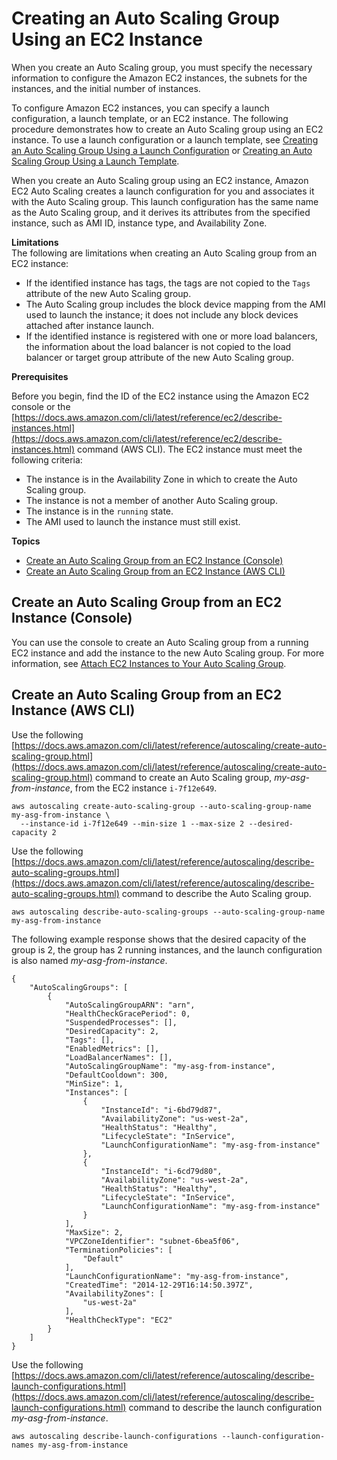 # Creating an Auto Scaling Group Using an EC2 Instance<a name="create-asg-from-instance"></a>

When you create an Auto Scaling group, you must specify the necessary information to configure the Amazon EC2 instances, the subnets for the instances, and the initial number of instances\.

To configure Amazon EC2 instances, you can specify a launch configuration, a launch template, or an EC2 instance\. The following procedure demonstrates how to create an Auto Scaling group using an EC2 instance\. To use a launch configuration or a launch template, see [Creating an Auto Scaling Group Using a Launch Configuration](create-asg.md) or [Creating an Auto Scaling Group Using a Launch Template](create-asg-launch-template.md)\.

When you create an Auto Scaling group using an EC2 instance, Amazon EC2 Auto Scaling creates a launch configuration for you and associates it with the Auto Scaling group\. This launch configuration has the same name as the Auto Scaling group, and it derives its attributes from the specified instance, such as AMI ID, instance type, and Availability Zone\.

**Limitations**  
The following are limitations when creating an Auto Scaling group from an EC2 instance:
+ If the identified instance has tags, the tags are not copied to the `Tags` attribute of the new Auto Scaling group\.
+ The Auto Scaling group includes the block device mapping from the AMI used to launch the instance; it does not include any block devices attached after instance launch\.
+ If the identified instance is registered with one or more load balancers, the information about the load balancer is not copied to the load balancer or target group attribute of the new Auto Scaling group\.

**Prerequisites**

Before you begin, find the ID of the EC2 instance using the Amazon EC2 console or the [https://docs.aws.amazon.com/cli/latest/reference/ec2/describe-instances.html](https://docs.aws.amazon.com/cli/latest/reference/ec2/describe-instances.html) command \(AWS CLI\)\. The EC2 instance must meet the following criteria:
+ The instance is in the Availability Zone in which to create the Auto Scaling group\.
+ The instance is not a member of another Auto Scaling group\.
+ The instance is in the `running` state\.
+ The AMI used to launch the instance must still exist\.

**Topics**
+ [Create an Auto Scaling Group from an EC2 Instance \(Console\)](#create-asg-from-instance-console)
+ [Create an Auto Scaling Group from an EC2 Instance \(AWS CLI\)](#create-asg-from-instance-aws-cli)

## Create an Auto Scaling Group from an EC2 Instance \(Console\)<a name="create-asg-from-instance-console"></a>

You can use the console to create an Auto Scaling group from a running EC2 instance and add the instance to the new Auto Scaling group\. For more information, see [Attach EC2 Instances to Your Auto Scaling Group](attach-instance-asg.md)\.

## Create an Auto Scaling Group from an EC2 Instance \(AWS CLI\)<a name="create-asg-from-instance-aws-cli"></a>

Use the following [https://docs.aws.amazon.com/cli/latest/reference/autoscaling/create-auto-scaling-group.html](https://docs.aws.amazon.com/cli/latest/reference/autoscaling/create-auto-scaling-group.html) command to create an Auto Scaling group, *my\-asg\-from\-instance*, from the EC2 instance `i-7f12e649`\.

```
aws autoscaling create-auto-scaling-group --auto-scaling-group-name my-asg-from-instance \
  --instance-id i-7f12e649 --min-size 1 --max-size 2 --desired-capacity 2
```

Use the following [https://docs.aws.amazon.com/cli/latest/reference/autoscaling/describe-auto-scaling-groups.html](https://docs.aws.amazon.com/cli/latest/reference/autoscaling/describe-auto-scaling-groups.html) command to describe the Auto Scaling group\.

```
aws autoscaling describe-auto-scaling-groups --auto-scaling-group-name my-asg-from-instance
```

The following example response shows that the desired capacity of the group is 2, the group has 2 running instances, and the launch configuration is also named *my\-asg\-from\-instance*\.

```
{
    "AutoScalingGroups": [
        {
            "AutoScalingGroupARN": "arn",
            "HealthCheckGracePeriod": 0,
            "SuspendedProcesses": [],
            "DesiredCapacity": 2,
            "Tags": [],
            "EnabledMetrics": [],
            "LoadBalancerNames": [],
            "AutoScalingGroupName": "my-asg-from-instance",
            "DefaultCooldown": 300,
            "MinSize": 1,
            "Instances": [
                {
                    "InstanceId": "i-6bd79d87",
                    "AvailabilityZone": "us-west-2a",
                    "HealthStatus": "Healthy",
                    "LifecycleState": "InService",
                    "LaunchConfigurationName": "my-asg-from-instance"
                },
                {
                    "InstanceId": "i-6cd79d80",
                    "AvailabilityZone": "us-west-2a",
                    "HealthStatus": "Healthy",
                    "LifecycleState": "InService",
                    "LaunchConfigurationName": "my-asg-from-instance"
                }
            ],
            "MaxSize": 2,
            "VPCZoneIdentifier": "subnet-6bea5f06",
            "TerminationPolicies": [
                "Default"
            ],
            "LaunchConfigurationName": "my-asg-from-instance",
            "CreatedTime": "2014-12-29T16:14:50.397Z",
            "AvailabilityZones": [
                "us-west-2a"
            ],
            "HealthCheckType": "EC2"
        }
    ]
}
```

Use the following [https://docs.aws.amazon.com/cli/latest/reference/autoscaling/describe-launch-configurations.html](https://docs.aws.amazon.com/cli/latest/reference/autoscaling/describe-launch-configurations.html) command to describe the launch configuration *my\-asg\-from\-instance*\.

```
aws autoscaling describe-launch-configurations --launch-configuration-names my-asg-from-instance
```